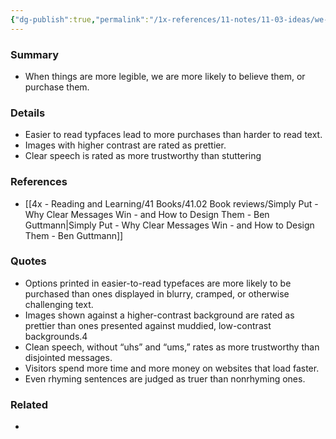 ```yaml
---
{"dg-publish":true,"permalink":"/1x-references/11-notes/11-03-ideas/we-are-more-likely-to-believe-things-which-are-simpler/","title":"We are more likely to believe things which are simpler","created":"2024-04-20T10:21:58.680+03:00","updated":"2024-04-20T10:27:51.792+03:00"}
---
```



### Summary
- When things are more legible, we are more likely to believe them, or purchase them.

### Details
- Easier to read typfaces lead to more purchases than harder to read text.
- Images with higher contrast are rated as prettier.
- Clear speech is rated as more trustworthy than stuttering

### References
- [[4x - Reading and Learning/41 Books/41.02 Book reviews/Simply Put - Why Clear Messages Win - and How to Design Them - Ben Guttmann\|Simply Put - Why Clear Messages Win - and How to Design Them - Ben Guttmann]]

### Quotes
- Options printed in easier-to-read typefaces are more likely to be purchased than ones displayed in blurry, cramped, or otherwise challenging text.
- Images shown against a higher-contrast background are rated as prettier than ones presented against muddied, low-contrast backgrounds.4
- Clean speech, without “uhs” and “ums,” rates as more trustworthy than disjointed messages.
- Visitors spend more time and more money on websites that load faster.
- Even rhyming sentences are judged as truer than nonrhyming ones.

### Related
- 